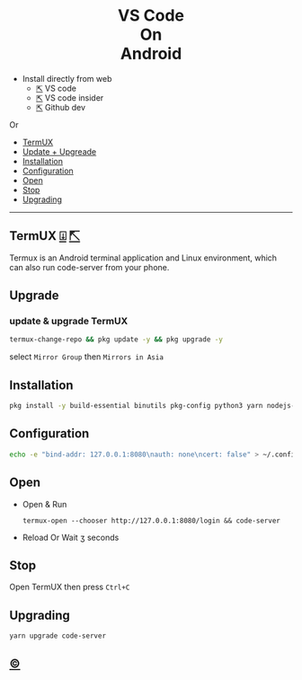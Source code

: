 <h1 align=center>VS Code<br>On<br>Android</h1>

+ Install directly from web 
  - [⇱](https://vscode.dev/github) VS code
  - [⇱](https://insiders.vscode.dev/github) VS code insider 
  - [⇱](https://github.dev) Github dev 

Or

  - [TermUX](#termux)
  - [Update + Upgreade](#upgrade)
  - [Installation](#installation)
  - [Configuration](#configuration)
  - [Open](#open)
  - [Stop](#stop)
  - [Upgrading](#upgrading)

***

## TermUX  [⍗](https://play.google.com/store/apps/details?id=com.termux)   [⇱](https://f-droid.org/en/packages/com.termux)

Termux is an Android terminal application and Linux environment, which can also run code-server from your phone.

## Upgrade
### update & upgrade TermUX
```bash
termux-change-repo && pkg update -y && pkg upgrade -y
```
select `Mirror Group` then `Mirrors in Asia`

## Installation
```bash
pkg install -y build-essential binutils pkg-config python3 yarn nodejs-lts && npm config set python python3 && yarn global add code-server
```

## Configuration
```bash
echo -e "bind-addr: 127.0.0.1:8080\nauth: none\ncert: false" > ~/.config/code-server/config.yaml
```

## Open
- Open & Run 
  ```
  termux-open --chooser http://127.0.0.1:8080/login && code-server
  ```
- Reload Or Wait ʒ seconds
  
## Stop 

Open TermUX then press ` Ctrl+C `

## Upgrading

```bash
yarn upgrade code-server
```

## [©](https://coder.com/docs/code-server/latest/termux#yarn-installation)
